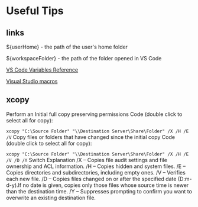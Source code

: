 # Useful Tips

## links

${userHome} - the path of the user's home folder

${workspaceFolder} - the path of the folder opened in VS Code

[VS Code Variables Reference](https://code.visualstudio.com/docs/editor/variables-reference)

[Visual Studio macros](https://learn.microsoft.com/en-us/visualstudio/ide/reference/pre-build-event-post-build-event-command-line-dialog-box?view=vs-2019)

## xcopy

Perform an Initial full copy preserving permissions
Code (double click to select all for copy):

`xcopy "C:\Source Folder" "\\Destination Server\Share\Folder" /X /H /E /V`
Copy files or folders that have changed since the initial copy
Code (double click to select all for copy):

`xcopy "C:\Source Folder" "\\Destination Server\Share\Folder" /X /H /E /V /D /Y`
Switch Explanation
/X – Copies file audit settings and file ownership and ACL information.
/H – Copies hidden and system files.
/E – Copies directories and subdirectories, including empty ones.
/V – Verifies each new file.
/D – Copies files changed on or after the specified date (D:m-d-y).If no date is given, copies only those files whose source time is newer than the destination time.
/Y – Suppresses prompting to confirm you want to overwrite an existing destination file.